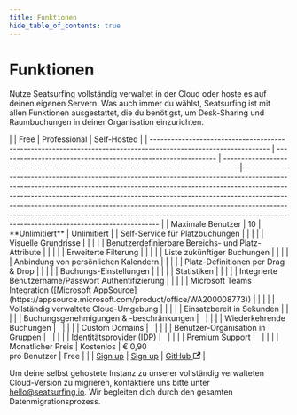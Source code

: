 ```yaml
---
title: Funktionen
hide_table_of_contents: true
---
```


# Funktionen

Nutze Seatsurfing vollständig verwaltet in der Cloud oder hoste es auf deinen eigenen Servern. Was auch immer du wählst, Seatsurfing ist mit allen Funktionen ausgestattet, die du benötigst, um Desk-Sharing und Raumbuchungen in deiner Organisation einzurichten.

<div class="feature-table">
|                                                                                                                 | Free                                                          | Professional                                                                       | Self-Hosted                                                                                                                                                                                                                                                                                                                                                                                                                                                  |
| --------------------------------------------------------------------------------------------------------------- | ------------------------------------------------------------- | ---------------------------------------------------------------------------------- | ------------------------------------------------------------------------------------------------------------------------------------------------------------------------------------------------------------------------------------------------------------------------------------------------------------------------------------------------------------------------------------------------------------------------------------------------------------ |
| Maximale Benutzer                                                                                               | 10                                                            | **Unlimitiert**                                                                    | Unlimitiert                                                                                                                                                                                                                                                                                                                                                                                                                                                  |
| Self-Service für Platzbuchungen                                                                                 | <span class="blue-dot"></span>                                | <span class="blue-dot"></span>                                                     | <span class="blue-dot"></span>                                                                                                                                                                                                                                                                                                                                                                                                                               |
| Visuelle Grundrisse                                                                                             | <span class="blue-dot"></span>                                | <span class="blue-dot"></span>                                                     | <span class="blue-dot"></span>                                                                                                                                                                                                                                                                                                                                                                                                                               |
| Benutzerdefinierbare Bereichs- und Platz-Attribute                                                              | <span class="blue-dot"></span>                                | <span class="blue-dot"></span>                                                     | <span class="blue-dot"></span>                                                                                                                                                                                                                                                                                                                                                                                                                               |
| Erweiterte Filterung                                                                                            | <span class="blue-dot"></span>                                | <span class="blue-dot"></span>                                                     | <span class="blue-dot"></span>                                                                                                                                                                                                                                                                                                                                                                                                                               |
| Liste zukünftiger Buchungen                                                                                     | <span class="blue-dot"></span>                                | <span class="blue-dot"></span>                                                     | <span class="blue-dot"></span>                                                                                                                                                                                                                                                                                                                                                                                                                               |
| Anbindung von persönlichen Kalendern                                                                            | <span class="blue-dot"></span>                                | <span class="blue-dot"></span>                                                     | <span class="blue-dot"></span>                                                                                                                                                                                                                                                                                                                                                                                                                               |
| Platz-Definitionen per Drag & Drop                                                                              | <span class="blue-dot"></span>                                | <span class="blue-dot"></span>                                                     | <span class="blue-dot"></span>                                                                                                                                                                                                                                                                                                                                                                                                                               |
| Buchungs-Einstellungen                                                                                          | <span class="blue-dot"></span>                                | <span class="blue-dot"></span>                                                     | <span class="blue-dot"></span>                                                                                                                                                                                                                                                                                                                                                                                                                               |
| Statistiken                                                                                                     | <span class="blue-dot"></span>                                | <span class="blue-dot"></span>                                                     | <span class="blue-dot"></span>                                                                                                                                                                                                                                                                                                                                                                                                                               |
| Integrierte Benutzername/Passwort Authentifizierung                                                             | <span class="blue-dot"></span>                                | <span class="blue-dot"></span>                                                     | <span class="blue-dot"></span>                                                                                                                                                                                                                                                                                                                                                                                                                               |
| Microsoft Teams Integration ([Microsoft AppSource](https://appsource.microsoft.com/product/office/WA200008773)) | <span class="blue-dot"></span>                                | <span class="blue-dot"></span>                                                     |                                                                                                                                                                                                                                                                                                                                                                                                                                                              |
| Vollständig verwaltete Cloud-Umgebung                                                                           | <span class="blue-dot"></span>                                | <span class="blue-dot"></span>                                                     |                                                                                                                                                                                                                                                                                                                                                                                                                                                              |
| Einsatzbereit in Sekunden                                                                                       | <span class="blue-dot"></span>                                | <span class="blue-dot"></span>                                                     |                                                                                                                                                                                                                                                                                                                                                                                                                                                              |
| Buchungsgenehmigungen & -beschränkungen                                                                         |                                                               | <span class="blue-dot"></span>                                                     | <span class="blue-dot"></span>                                                                                                                                                                                                                                                                                                                                                                                                                               |
| Wiederkehrende Buchungen                                                                                        |                                                               | <span class="blue-dot"></span>                                                     | <span class="blue-dot"></span>                                                                                                                                                                                                                                                                                                                                                                                                                               |
| Custom Domains                                                                                                  |                                                               | <span class="blue-dot"></span>                                                     | <span class="blue-dot"></span>                                                                                                                                                                                                                                                                                                                                                                                                                               |
| Benutzer-Organisation in Gruppen                                                                                |                                                               | <span class="blue-dot"></span>                                                     | <span class="blue-dot"></span>                                                                                                                                                                                                                                                                                                                                                                                                                               |
| Identitätsprovider (IDP)                                                                                        |                                                               | <span class="blue-dot"></span>                                                     | <span class="blue-dot"></span>                                                                                                                                                                                                                                                                                                                                                                                                                               |
| Premium Support                                                                                                 |                                                               | <span class="blue-dot"></span>                                                     |                                                                                                                                                                                                                                                                                                                                                                                                                                                              |
| Monatlicher Preis                                                                                               | Kostenlos                                                     | € 0,90<br />pro Benutzer                                                           | Free                                                                                                                                                                                                                                                                                                                                                                                                                                                         |
|                                                                                                                 | <a href="/de/sign-up" class="button button--primary">Sign up</a> | <a href="/de/sign-up?paid" class="button button--primary button-gradient">Sign up</a> | <a href="https://github.com/seatsurfing/seatsurfing" target="_blank" class="button button--secondary">GitHub <svg width="13.5" height="13.5" aria-hidden="true" viewBox="0 0 24 24" class="iconExternalLink_node_modules-@docusaurus-theme-classic-lib-theme-Icon-ExternalLink-styles-module"><path fill="currentColor" d="M21 13v10h-21v-19h12v2h-10v15h17v-8h2zm3-12h-10.988l4.035 4-6.977 7.07 2.828 2.828 6.977-7.07 4.125 4.172v-11z"></path></svg></a> |
</div>

Um deine selbst gehostete Instanz zu unserer vollständig verwalteten Cloud-Version zu migrieren, kontaktiere uns bitte unter hello@seatsurfing.io. Wir begleiten dich durch den gesamten Datenmigrationsprozess.
